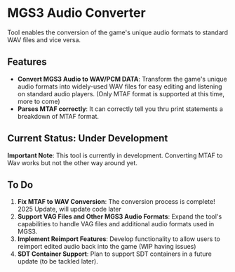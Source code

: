 # MGS3 Audio Converter
  Tool enables the conversion of the game's unique audio formats to standard WAV files and vice versa.
  
## Features
- **Convert MGS3 Audio to WAV/PCM DATA**: Transform the game's unique audio formats into widely-used WAV files for easy editing and listening on standard audio players. (Only MTAF format is supported at this time, more to come)
- **Parses MTAF correctly**: It can correctly tell you thru print statements a breakdown of MTAF format.

## Current Status: Under Development
 **Important Note**: This tool is currently in development. Converting MTAF to Wav works but not the other way around yet.
 
## To Do
1. **Fix MTAF to WAV Conversion**: The conversion process is complete! 2025 Update, will update code later
2. **Support VAG Files and Other MGS3 Audio Formats**: Expand the tool's capabilities to handle VAG files and additional audio formats used in MGS3.
3. **Implement Reimport Features**: Develop functionality to allow users to reimport edited audio back into the game  (WIP having issues)
4. **SDT Container Support**: Plan to support SDT containers in a future update (to be tackled later).
